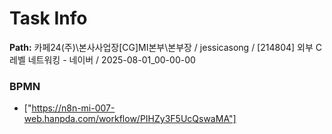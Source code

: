 # Task Info

**Path:** 카페24(주)\본사사업장\[CG]MI본부\본부장 / jessicasong / [214804] 외부 C레벨 네트워킹 - 네이버 / 2025-08-01_00-00-00

### BPMN
- ["https://n8n-mi-007-web.hanpda.com/workflow/PIHZy3F5UcQswaMA"]

